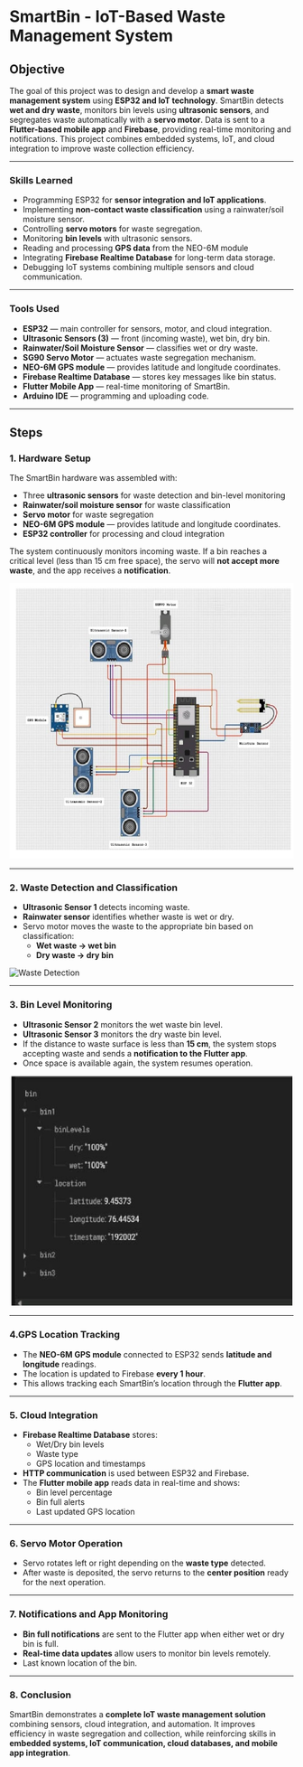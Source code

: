# SmartBin - IoT-Based Waste Management System

## Objective
The goal of this project was to design and develop a **smart waste management system** using **ESP32 and IoT technology**. SmartBin detects **wet and dry waste**, monitors bin levels using **ultrasonic sensors**, and segregates waste automatically with a **servo motor**. Data is sent to a **Flutter-based mobile app** and **Firebase**, providing real-time monitoring and notifications. This project combines embedded systems, IoT, and cloud integration to improve waste collection efficiency.

---

### Skills Learned

- Programming ESP32 for **sensor integration and IoT applications**.  
- Implementing **non-contact waste classification** using a rainwater/soil moisture sensor.  
- Controlling **servo motors** for waste segregation.  
- Monitoring **bin levels** with ultrasonic sensors.
- Reading and processing **GPS data** from the NEO-6M module 
- Integrating **Firebase Realtime Database** for long-term data storage.  
- Debugging IoT systems combining multiple sensors and cloud communication.  

---

### Tools Used

- **ESP32** — main controller for sensors, motor, and cloud integration.  
- **Ultrasonic Sensors (3)** — front (incoming waste), wet bin, dry bin.  
- **Rainwater/Soil Moisture Sensor** — classifies wet or dry waste.  
- **SG90 Servo Motor** — actuates waste segregation mechanism.
- **NEO-6M GPS module** — provides latitude and longitude coordinates.  
- **Firebase Realtime Database** — stores key messages like bin status.  
- **Flutter Mobile App** — real-time monitoring of SmartBin.  
- **Arduino IDE** — programming and uploading code.  

---

## Steps

### 1. Hardware Setup
The SmartBin hardware was assembled with:  
- Three **ultrasonic sensors** for waste detection and bin-level monitoring  
- **Rainwater/soil moisture sensor** for waste classification  
- **Servo motor** for waste segregation
- **NEO-6M GPS module** — provides latitude and longitude coordinates. 
- **ESP32 controller** for processing and cloud integration  

The system continuously monitors incoming waste. If a bin reaches a critical level (less than 15 cm free space), the servo will **not accept more waste**, and the app receives a **notification**.

![Hardware Setup](https://github.com/aswinR-0210/SmartBIn/blob/main/circuit.jpg)

---

### 2. Waste Detection and Classification
- **Ultrasonic Sensor 1** detects incoming waste.  
- **Rainwater sensor** identifies whether waste is wet or dry.  
- Servo motor moves the waste to the appropriate bin based on classification:  
  - **Wet waste → wet bin**  
  - **Dry waste → dry bin**  

![Waste Detection](link-to-your-detection-image)

---

### 3. Bin Level Monitoring
- **Ultrasonic Sensor 2** monitors the wet waste bin level.  
- **Ultrasonic Sensor 3** monitors the dry waste bin level.  
- If the distance to waste surface is less than **15 cm**, the system stops accepting waste and sends a **notification to the Flutter app**.  
- Once space is available again, the system resumes operation.

![Bin Level Monitoring](https://github.com/aswinR-0210/SmartBIn/blob/main/binlevel.jpg)

---
### 4.GPS Location Tracking
- The **NEO-6M GPS module** connected to ESP32 sends **latitude and longitude** readings.  
- The location is updated to Firebase **every 1 hour**.  
- This allows tracking each SmartBin’s location through the **Flutter app**.  

---

### 5. Cloud Integration
- **Firebase Realtime Database** stores:
  - Wet/Dry bin levels  
  - Waste type  
  - GPS location and timestamps  
- **HTTP communication** is used between ESP32 and Firebase.  
- The **Flutter mobile app** reads data in real-time and shows:
  - Bin level percentage  
  - Bin full alerts  
  - Last updated GPS location 


---

### 6. Servo Motor Operation
- Servo rotates left or right depending on the **waste type** detected.  
- After waste is deposited, the servo returns to the **center position** ready for the next operation.  

---

### 7. Notifications and App Monitoring
- **Bin full notifications** are sent to the Flutter app when either wet or dry bin is full.  
- **Real-time data updates** allow users to monitor bin levels remotely.
- Last known location of the bin. 

---

### 8. Conclusion
SmartBin demonstrates a **complete IoT waste management solution** combining sensors, cloud integration, and automation. It improves efficiency in waste segregation and collection, while reinforcing skills in **embedded systems, IoT communication, cloud databases, and mobile app integration**.

